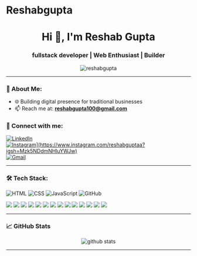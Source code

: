 # Reshabgupta
<h1 align="center">Hi 👋, I'm Reshab Gupta</h1>
<h3 align="center">fullstack developer | Web Enthusiast | Builder</h3>

<p align="center">
  <img src="https://komarev.com/ghpvc/?username=reshabgupta&label=Profile%20views&color=0e75b6&style=flat" alt="reshabgupta" />
</p>

---

### 💼 About Me:
- 🌐 Building digital presence for traditional businesses
- 📫 Reach me at: **reshabgupta100@gmail.com**
### 📱 Connect with me:

<p align="left">
  <a href="[https://www.linkedin.com/in/YOURUSERNAME" target="_blank](https://www.linkedin.com/in/reshab-gupta-12128a335?utm_source=share&utm_campaign=share_via&utm_content=profile&utm_medium=android_app)">
    <img src="https://img.shields.io/badge/LinkedIn-blue?style=for-the-badge&logo=linkedin&logoColor=white" alt="LinkedIn" />
  </a>
  <a href="https://www.instagram.com/reshabguptaa?igsh=Mzk5NDdmNHluYWJw" target="_blank">
    <img src="[https://img.shields.io/badge/Instagram-purple?style=for-the-badge&logo=instagram&logoColor=white" alt="Instagram](https://www.instagram.com/reshabguptaa?igsh=Mzk5NDdmNHluYWJw)" />
  </a>
  <a href="reshabgupta100@gmail.com" target="_blank">
    <img src="https://img.shields.io/badge/Gmail-red?style=for-the-badge&logo=gmail&logoColor=white" alt="Gmail" />
  </a>
</p>

---

### 🛠️ Tech Stack:
![HTML](https://img.shields.io/badge/-HTML5-333?style=flat-square&logo=html5)
![CSS](https://img.shields.io/badge/-CSS3-333?style=flat-square&logo=css3)
![JavaScript](https://img.shields.io/badge/-JavaScript-333?style=flat-square&logo=javascript)
![GitHub](https://img.shields.io/badge/-GitHub-333?style=flat-square&logo=github)
<p align="left">
  <!-- Languages -->
  <img src="https://img.shields.io/badge/Java-007396?style=for-the-badge&logo=java&logoColor=white" />
  <img src="https://img.shields.io/badge/C-00599C?style=for-the-badge&logo=c&logoColor=white" />
  <img src="https://img.shields.io/badge/C++-00599C?style=for-the-badge&logo=c%2B%2B&logoColor=white" />
  <img src="https://img.shields.io/badge/PHP-777BB4?style=for-the-badge&logo=php&logoColor=white" />
  <img src="https://img.shields.io/badge/Python-3776AB?style=for-the-badge&logo=python&logoColor=white" />
  <img src="https://img.shields.io/badge/TypeScript-3178C6?style=for-the-badge&logo=typescript&logoColor=white" />

  <!-- Backend / Cloud -->
  <img src="https://img.shields.io/badge/AWS-232F3E?style=for-the-badge&logo=amazon-aws&logoColor=white" />
  <img src="https://img.shields.io/badge/Apache-D22128?style=for-the-badge&logo=apache&logoColor=white" />
  <img src="https://img.shields.io/badge/MySQL-4479A1?style=for-the-badge&logo=mysql&logoColor=white" />
  <img src="https://img.shields.io/badge/MongoDB-47A248?style=for-the-badge&logo=mongodb&logoColor=white" />

  <!-- Tools / Frameworks -->
  <img src="https://img.shields.io/badge/Bootstrap-7952B3?style=for-the-badge&logo=bootstrap&logoColor=white" />
  <img src="https://img.shields.io/badge/Anaconda-42B029?style=for-the-badge&logo=anaconda&logoColor=white" />
  <img src="https://img.shields.io/badge/OpenCV-5C3EE8?style=for-the-badge&logo=opencv&logoColor=white" />
  <img src="https://img.shields.io/badge/Canva-00C4CC?style=for-the-badge&logo=canva&logoColor=white" />
</p>              

---

### 📈 GitHub Stats
<p align="center">
  <img src="https://github-readme-stats.vercel.app/api?username=reshabgupta&show_icons=true&theme=radical" alt="github stats" />
</p>

---

